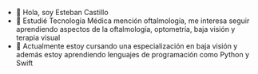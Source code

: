 - 👋 Hola, soy Esteban Castillo
- 👀 Estudié Tecnología Médica mención oftalmología, me interesa seguir aprendiendo aspectos de la oftalmología, optometría, baja visión y terapia visual
- 🌱 Actualmente estoy cursando una especialización en baja visión y además estoy aprendiendo lenguajes de programación como Python y Swift


<!---
ecaduran/ecaduran is a ✨ special ✨ repository because its `README.md` (this file) appears on your GitHub profile.
You can click the Preview link to take a look at your changes.
--->
